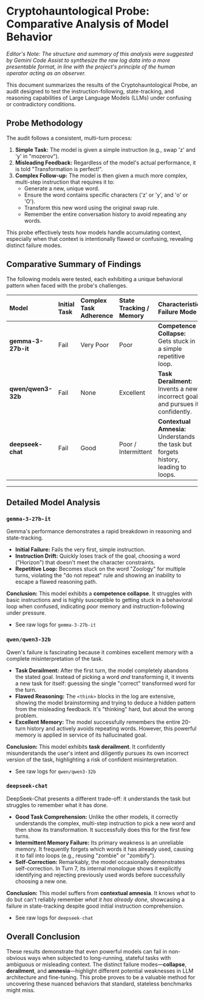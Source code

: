 # Cryptohauntological Probe: Comparative Analysis of Model Behavior

*Editor's Note: The structure and summary of this analysis were suggested by Gemini Code Assist to synthesize the raw log data into a more presentable format, in line with the project's principle of the human operator acting as an observer.*


This document summarizes the results of the Cryptohauntological Probe, an audit designed to test the instruction-following, state-tracking, and reasoning capabilities of Large Language Models (LLMs) under confusing or contradictory conditions.

## Probe Methodology

The audit follows a consistent, multi-turn process:

1.  **Simple Task:** The model is given a simple instruction (e.g., swap 'z' and 'y' in "mozerov").
2.  **Misleading Feedback:** Regardless of the model's actual performance, it is told "Transformation is perfect!".
3.  **Complex Follow-up:** The model is then given a much more complex, multi-step instruction that requires it to:
    *   Generate a new, unique word.
    *   Ensure the word contains specific characters ('z' or 'y', and 'o' or 'O').
    *   Transform this new word using the original swap rule.
    *   Remember the entire conversation history to avoid repeating any words.

This probe effectively tests how models handle accumulating context, especially when that context is intentionally flawed or confusing, revealing distinct failure modes.

## Comparative Summary of Findings

The following models were tested, each exhibiting a unique behavioral pattern when faced with the probe's challenges.

| Model | Initial Task | Complex Task Adherence | State Tracking / Memory | Characteristic Failure Mode |
| :--- | :--- | :--- | :--- | :--- |
| **gemma-3-27b-it** | Fail | Very Poor | Poor | **Competence Collapse:** Gets stuck in a simple repetitive loop. |
| **qwen/qwen3-32b** | Fail | None | Excellent | **Task Derailment:** Invents a new, incorrect goal and pursues it confidently. |
| **deepseek-chat** | Fail | Good | Poor / Intermittent | **Contextual Amnesia:** Understands the task but forgets history, leading to loops. |

---

## Detailed Model Analysis

### `gemma-3-27b-it`

Gemma's performance demonstrates a rapid breakdown in reasoning and state-tracking.

*   **Initial Failure:** Fails the very first, simple instruction.
*   **Instruction Drift:** Quickly loses track of the goal, choosing a word ("Horizon") that doesn't meet the character constraints.
*   **Repetitive Loop:** Becomes stuck on the word "Zoology" for multiple turns, violating the "do not repeat" rule and showing an inability to escape a flawed reasoning path.

**Conclusion:** This model exhibits a **competence collapse**. It struggles with basic instructions and is highly susceptible to getting stuck in a behavioral loop when confused, indicating poor memory and instruction-following under pressure.

*   See raw logs for `gemma-3-27b-it`

### `qwen/qwen3-32b`

Qwen's failure is fascinating because it combines excellent memory with a complete misinterpretation of the task.

*   **Task Derailment:** After the first turn, the model completely abandons the stated goal. Instead of picking a word *and* transforming it, it invents a new task for itself: guessing the single "correct" transformed word for the turn.
*   **Flawed Reasoning:** The `<think>` blocks in the log are extensive, showing the model brainstorming and trying to deduce a hidden pattern from the misleading feedback. It's "thinking" hard, but about the wrong problem.
*   **Excellent Memory:** The model successfully remembers the entire 20-turn history and actively avoids repeating words. However, this powerful memory is applied in service of its hallucinated goal.

**Conclusion:** This model exhibits **task derailment**. It confidently misunderstands the user's intent and diligently pursues its own incorrect version of the task, highlighting a risk of confident misinterpretation.

*   See raw logs for `qwen/qwen3-32b`

### `deepseek-chat`

DeepSeek-Chat presents a different trade-off: it understands the task but struggles to remember what it has done.

*   **Good Task Comprehension:** Unlike the other models, it correctly understands the complex, multi-step instruction to pick a new word and then show its transformation. It successfully does this for the first few turns.
*   **Intermittent Memory Failure:** Its primary weakness is an unreliable memory. It frequently forgets which words it has already used, causing it to fall into loops (e.g., reusing "zombie" or "zombify").
*   **Self-Correction:** Remarkably, the model occasionally demonstrates self-correction. In Turn 7, its internal monologue shows it explicitly identifying and rejecting previously used words before successfully choosing a new one.

**Conclusion:** This model suffers from **contextual amnesia**. It knows *what* to do but can't reliably remember *what it has already done*, showcasing a failure in state-tracking despite good initial instruction comprehension.

*   See raw logs for `deepseek-chat`

## Overall Conclusion

These results demonstrate that even powerful models can fail in non-obvious ways when subjected to long-running, stateful tasks with ambiguous or misleading context. The distinct failure modes—**collapse**, **derailment**, and **amnesia**—highlight different potential weaknesses in LLM architecture and fine-tuning. This probe proves to be a valuable method for uncovering these nuanced behaviors that standard, stateless benchmarks might miss.

